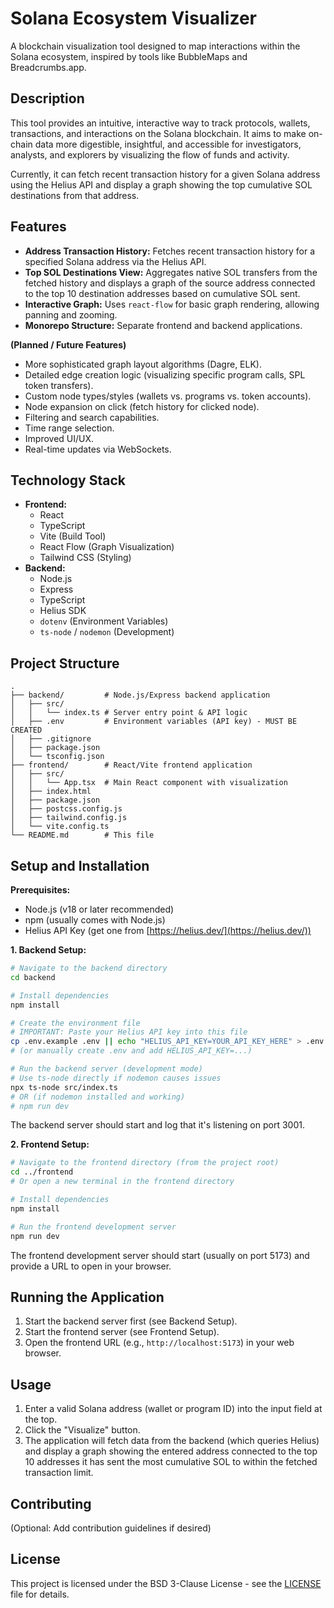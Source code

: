 # Solana Ecosystem Visualizer

A blockchain visualization tool designed to map interactions within the Solana ecosystem, inspired by tools like BubbleMaps and Breadcrumbs.app.

## Description

This tool provides an intuitive, interactive way to track protocols, wallets, transactions, and interactions on the Solana blockchain. It aims to make on-chain data more digestible, insightful, and accessible for investigators, analysts, and explorers by visualizing the flow of funds and activity.

Currently, it can fetch recent transaction history for a given Solana address using the Helius API and display a graph showing the top cumulative SOL destinations from that address.

## Features

*   **Address Transaction History:** Fetches recent transaction history for a specified Solana address via the Helius API.
*   **Top SOL Destinations View:** Aggregates native SOL transfers from the fetched history and displays a graph of the source address connected to the top 10 destination addresses based on cumulative SOL sent.
*   **Interactive Graph:** Uses `react-flow` for basic graph rendering, allowing panning and zooming.
*   **Monorepo Structure:** Separate frontend and backend applications.

**(Planned / Future Features)**

*   More sophisticated graph layout algorithms (Dagre, ELK).
*   Detailed edge creation logic (visualizing specific program calls, SPL token transfers).
*   Custom node types/styles (wallets vs. programs vs. token accounts).
*   Node expansion on click (fetch history for clicked node).
*   Filtering and search capabilities.
*   Time range selection.
*   Improved UI/UX.
*   Real-time updates via WebSockets.

## Technology Stack

*   **Frontend:**
    *   React
    *   TypeScript
    *   Vite (Build Tool)
    *   React Flow (Graph Visualization)
    *   Tailwind CSS (Styling)
*   **Backend:**
    *   Node.js
    *   Express
    *   TypeScript
    *   Helius SDK
    *   `dotenv` (Environment Variables)
    *   `ts-node` / `nodemon` (Development)

## Project Structure

```
.
├── backend/         # Node.js/Express backend application
│   ├── src/
│   │   └── index.ts # Server entry point & API logic
│   ├── .env         # Environment variables (API key) - MUST BE CREATED
│   ├── .gitignore
│   ├── package.json
│   └── tsconfig.json
├── frontend/        # React/Vite frontend application
│   ├── src/
│   │   └── App.tsx  # Main React component with visualization
│   ├── index.html
│   ├── package.json
│   ├── postcss.config.js
│   ├── tailwind.config.js
│   └── vite.config.ts
└── README.md        # This file
```

## Setup and Installation

**Prerequisites:**

*   Node.js (v18 or later recommended)
*   npm (usually comes with Node.js)
*   Helius API Key (get one from [https://helius.dev/](https://helius.dev/))

**1. Backend Setup:**

```bash
# Navigate to the backend directory
cd backend

# Install dependencies
npm install

# Create the environment file
# IMPORTANT: Paste your Helius API key into this file
cp .env.example .env || echo "HELIUS_API_KEY=YOUR_API_KEY_HERE" > .env 
# (or manually create .env and add HELIUS_API_KEY=...)

# Run the backend server (development mode)
# Use ts-node directly if nodemon causes issues
npx ts-node src/index.ts 
# OR (if nodemon installed and working)
# npm run dev 
```
The backend server should start and log that it's listening on port 3001.

**2. Frontend Setup:**

```bash
# Navigate to the frontend directory (from the project root)
cd ../frontend 
# Or open a new terminal in the frontend directory

# Install dependencies
npm install

# Run the frontend development server
npm run dev
```
The frontend development server should start (usually on port 5173) and provide a URL to open in your browser.

## Running the Application

1.  Start the backend server first (see Backend Setup).
2.  Start the frontend server (see Frontend Setup).
3.  Open the frontend URL (e.g., `http://localhost:5173`) in your web browser.

## Usage

1.  Enter a valid Solana address (wallet or program ID) into the input field at the top.
2.  Click the "Visualize" button.
3.  The application will fetch data from the backend (which queries Helius) and display a graph showing the entered address connected to the top 10 addresses it has sent the most cumulative SOL to within the fetched transaction limit.

## Contributing

(Optional: Add contribution guidelines if desired)

## License

This project is licensed under the BSD 3-Clause License - see the [LICENSE](LICENSE) file for details. 